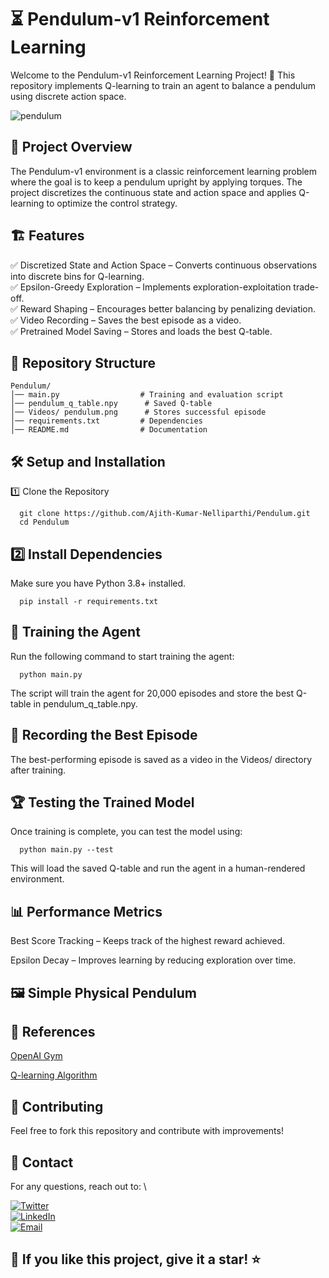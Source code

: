 # ⏳ Pendulum-v1 Reinforcement Learning

Welcome to the Pendulum-v1 Reinforcement Learning Project! 🚀 This repository implements Q-learning to train an agent to balance a pendulum using discrete action space.

![pendulum](https://github.com/user-attachments/assets/39dc248a-be6a-45fe-b679-8a37fef3b39b)


## 🎯 Project Overview

The Pendulum-v1 environment is a classic reinforcement learning problem where the goal is to keep a pendulum upright by applying torques. The project discretizes the continuous state and action space and applies Q-learning to optimize the control strategy.

## 🏗 Features

✅ Discretized State and Action Space – Converts continuous observations into discrete bins for Q-learning.\
✅ Epsilon-Greedy Exploration – Implements exploration-exploitation trade-off.\
✅ Reward Shaping – Encourages better balancing by penalizing deviation.\
✅ Video Recording – Saves the best episode as a video.\
✅ Pretrained Model Saving – Stores and loads the best Q-table.

## 📂 Repository Structure
```
Pendulum/
│── main.py                  # Training and evaluation script
│── pendulum_q_table.npy      # Saved Q-table
│── Videos/ pendulum.png      # Stores successful episode
│── requirements.txt         # Dependencies
│── README.md                # Documentation
```

## 🛠 Setup and Installation

1️⃣ Clone the Repository
```
  git clone https://github.com/Ajith-Kumar-Nelliparthi/Pendulum.git
  cd Pendulum
```

## 2️⃣ Install Dependencies

Make sure you have Python 3.8+ installed.
```
  pip install -r requirements.txt
```
## 🚀 Training the Agent

Run the following command to start training the agent:
```
  python main.py
```

The script will train the agent for 20,000 episodes and store the best Q-table in pendulum_q_table.npy.

## 🎥 Recording the Best Episode

The best-performing episode is saved as a video in the Videos/ directory after training.

## 🏆 Testing the Trained Model

Once training is complete, you can test the model using:
```
  python main.py --test
```
This will load the saved Q-table and run the agent in a human-rendered environment.

## 📊 Performance Metrics

Best Score Tracking – Keeps track of the highest reward achieved.

Epsilon Decay – Improves learning by reducing exploration over time.

## 🖼️ Simple Physical Pendulum

## 📜 References

[OpenAI Gym](https://gymnasium.farama.org/environments/classic_control/mountain_car/)

[Q-learning Algorithm](https://en.wikipedia.org/wiki/Q-learning)

## 🤝 Contributing

Feel free to fork this repository and contribute with improvements!

## 📧 Contact

For any questions, reach out to: \

[![Twitter](https://img.shields.io/badge/Twitter-1DA1F2?style=for-the-badge&logo=twitter&logoColor=white)](https://x.com/Ajith532542840)\
[![LinkedIn](https://img.shields.io/badge/LinkedIn-0A66C2?style=for-the-badge&logo=linkedin&logoColor=white)](https://www.linkedin.com/in/nelliparthi-ajith-233803262)\
[![Email](https://img.shields.io/badge/Email-D14836?style=for-the-badge&logo=gmail&logoColor=white)](nelliparthi123@gmail.com)

## 🌟 If you like this project, give it a star! ⭐

















